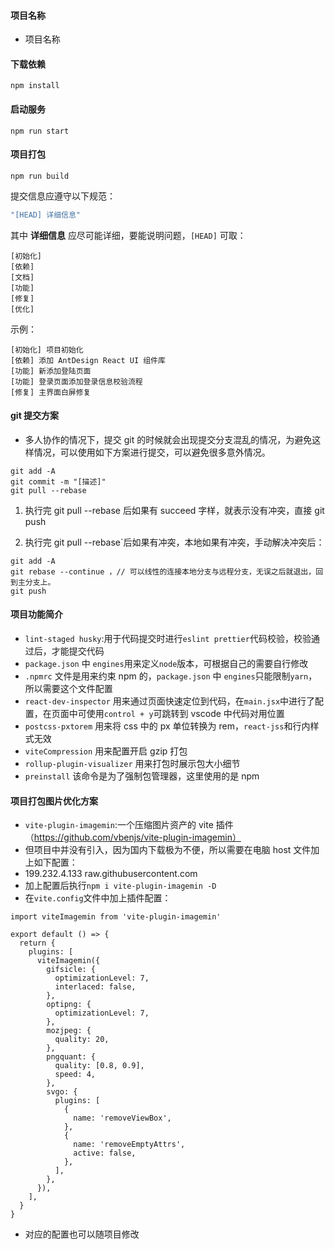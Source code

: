 #### 项目名称

- 项目名称

#### 下载依赖

```
npm install
```

#### 启动服务

```
npm run start
```

#### 项目打包

```
npm run build
```

提交信息应遵守以下规范：

```bash
"[HEAD] 详细信息"
```

其中 **详细信息** 应尽可能详细，要能说明问题，`[HEAD]` 可取：

```
[初始化]
[依赖]
[文档]
[功能]
[修复]
[优化]
```

示例：

```
[初始化] 项目初始化
[依赖] 添加 AntDesign React UI 组件库
[功能] 新添加登陆页面
[功能] 登录页面添加登录信息校验流程
[修复] 主界面白屏修复
```

#### git 提交方案

- 多人协作的情况下，提交 git 的时候就会出现提交分支混乱的情况，为避免这样情况，可以使用如下方案进行提交，可以避免很多意外情况。

```
git add -A
git commit -m "[描述]"
git pull --rebase

```

1. 执行完 git pull --rebase 后如果有 succeed 字样，就表示没有冲突，直接 git push

2. 执行完 git pull --rebase`后如果有冲突，本地如果有冲突，手动解决冲突后：

```
git add -A
git rebase --continue ，// 可以线性的连接本地分支与远程分支，无误之后就退出，回到主分支上。
git push
```

#### 项目功能简介

- `lint-staged husky`:用于代码提交时进行`eslint prettier`代码校验，校验通过后，才能提交代码
- `package.json` 中 `engines`用来定义`node`版本，可根据自己的需要自行修改
- `.npmrc` 文件是用来约束 npm 的，`package.json` 中 `engines`只能限制`yarn`，所以需要这个文件配置
- `react-dev-inspector` 用来通过页面快速定位到代码，在`main.jsx`中进行了配置，在页面中可使用`control + y`可跳转到 vscode 中代码对用位置
- `postcss-pxtorem` 用来将 css 中的 px 单位转换为 rem，`react-jss`和行内样式无效
- `viteCompression` 用来配置开启 gzip 打包
- `rollup-plugin-visualizer` 用来打包时展示包大小细节
- `preinstall` 该命令是为了强制包管理器，这里使用的是 npm

#### 项目打包图片优化方案

- `vite-plugin-imagemin`:一个压缩图片资产的 vite 插件 （https://github.com/vbenjs/vite-plugin-imagemin）
- 但项目中并没有引入，因为国内下载极为不便，所以需要在电脑 host 文件加上如下配置：
- 199.232.4.133 raw.githubusercontent.com
- 加上配置后执行`npm i vite-plugin-imagemin -D`
- 在`vite.config`文件中加上插件配置：

```
import viteImagemin from 'vite-plugin-imagemin'

export default () => {
  return {
    plugins: [
      viteImagemin({
        gifsicle: {
          optimizationLevel: 7,
          interlaced: false,
        },
        optipng: {
          optimizationLevel: 7,
        },
        mozjpeg: {
          quality: 20,
        },
        pngquant: {
          quality: [0.8, 0.9],
          speed: 4,
        },
        svgo: {
          plugins: [
            {
              name: 'removeViewBox',
            },
            {
              name: 'removeEmptyAttrs',
              active: false,
            },
          ],
        },
      }),
    ],
  }
}
```

- 对应的配置也可以随项目修改

